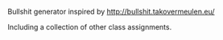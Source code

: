 Bullshit generator inspired by http://bullshit.takovermeulen.eu/

Including a collection of other class assignments.